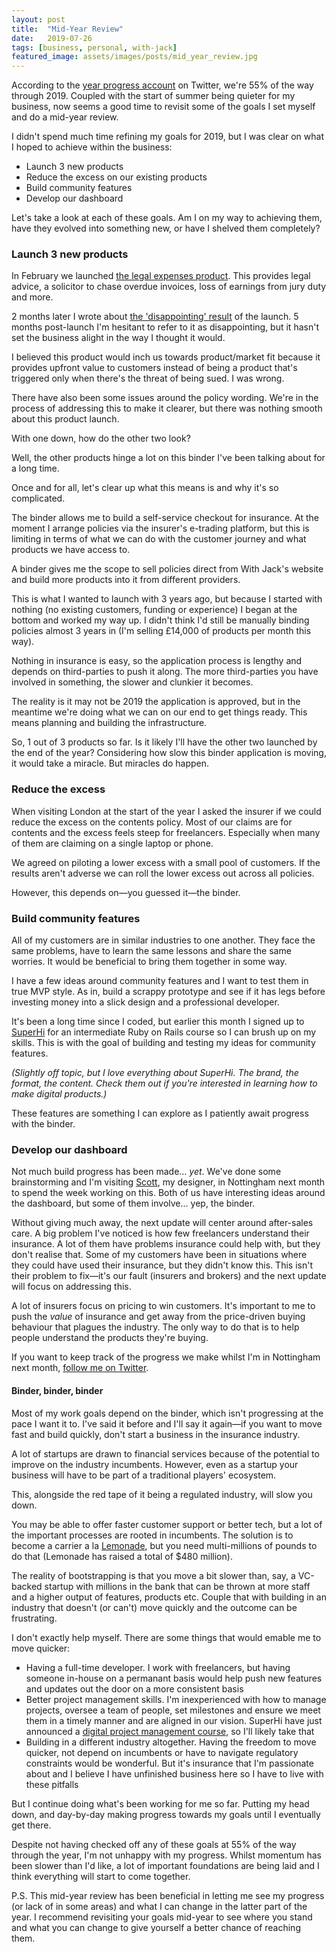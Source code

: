 ```yaml
---
layout: post
title:  "Mid-Year Review"
date:   2019-07-26
tags: [business, personal, with-jack]
featured_image: assets/images/posts/mid_year_review.jpg
---
```


According to the <a href="https://twitter.com/yearprogress">year progress account</a> on Twitter, we're 55% of the way through 2019. Coupled with the start of summer being quieter for my business, now seems a good time to revisit some of the goals I set myself and do a mid-year review.

I didn't spend much time refining my goals for 2019, but I was clear on what I hoped to achieve within the business:

* Launch 3 new products
* Reduce the excess on our existing products
* Build community features
* Develop our dashboard

Let's take a look at each of these goals. Am I on my way to achieving them, have they evolved into something new, or have I shelved them completely? 

<h3>Launch 3 new products</h3>

In February we launched <a href="https://withjack.co.uk/news/2019/02/26/new-product-helping-you-get-paid-on-time">the legal expenses product</a>. This provides legal advice, a solicitor to chase overdue invoices, loss of earnings from jury duty and more.

2 months later I wrote about <a href="https://iamashley.co.uk/reflecting-on-a-disappointing-product-launch">the 'disappointing' result</a> of the launch. 5 months post-launch I'm hesitant to refer to it as disappointing, but it hasn't set the business alight in the way I thought it would.

I believed this product would inch us towards product/market fit because it provides upfront value to customers instead of being a product that's triggered only when there's the threat of being sued. I was wrong.

There have also been some issues around the policy wording. We're in the process of addressing this to make it clearer, but there was nothing smooth about this product launch.

With one down, how do the other two look?

Well, the other products hinge a lot on this binder I've been talking about for a long time.

Once and for all, let's clear up what this means is and why it's so complicated.

The binder allows me to build a self-service checkout for insurance. At the moment I arrange policies via the insurer's e-trading platform, but this is limiting in terms of what we can do with the customer journey and what products we have access to.

A binder gives me the scope to sell policies direct from With Jack's website and build more products into it from different providers.

This is what I wanted to launch with 3 years ago, but because I started with nothing (no existing customers, funding or experience) I began at the bottom and worked my way up. I didn't think I'd still be manually binding policies almost 3 years in (I'm selling £14,000 of products per month this way).

Nothing in insurance is easy, so the application process is lengthy and depends on third-parties to push it along. The more third-parties you have involved in something, the slower and clunkier it becomes.

The reality is it may not be 2019 the application is approved, but in the meantime we're doing what we can on our end to get things ready. This means planning and building the infrastructure.

So, 1 out of 3 products so far. Is it likely I'll have the other two launched by the end of the year? Considering how slow this binder application is moving, it would take a miracle. But miracles do happen.

<h3>Reduce the excess</h3>

When visiting London at the start of the year I asked the insurer if we could reduce the excess on the contents policy. Most of our claims are for contents and the excess feels steep for freelancers. Especially when many of them are claiming on a single laptop or phone.

We agreed on piloting a lower excess with a small pool of customers. If the results aren't adverse we can roll the lower excess out across all policies.

However, this depends on—you guessed it—the binder.

<h3>Build community features</h3>

All of my customers are in similar industries to one another. They face the same problems, have to learn the same lessons and share the same worries. It would be beneficial to bring them together in some way.

I have a few ideas around community features and I want to test them in true MVP style. As in, build a scrappy prototype and see if it has legs before investing money into a slick design and a professional developer. 

It's been a long time since I coded, but earlier this month I signed up to <a href="https://www.superhi.com/">SuperHi</a> for an intermediate Ruby on Rails course so I can brush up on my skills. This is with the goal of building and testing my ideas for community features.

_(Slightly off topic, but I love everything about SuperHi. The brand, the format, the content. Check them out if you're interested in learning how to make digital products.)_

These features are something I can explore as I patiently await progress with the binder.

<h3>Develop our dashboard</h3>

Not much build progress has been made… _yet_. We've done some brainstorming and I'm visiting <a href="https://www.scott.is/">Scott</a>, my designer, in Nottingham next month to spend the week working on this. Both of us have interesting ideas around the dashboard, but some of them involve… yep, the binder.

Without giving much away, the next update will center around after-sales care. A big problem I've noticed is how few freelancers understand their insurance. A lot of them have problems insurance could help with, but they don't realise that. Some of my customers have been in situations where they could have used their insurance, but they didn't know this. This isn't their problem to fix—it's our fault (insurers and brokers) and the next update will focus on addressing this.

A lot of insurers focus on pricing to win customers. It's important to me to push the _value_ of insurance and get away from the price-driven buying behaviour that plagues the industry. The only way to do that is to help people understand the products they're buying.

If you want to keep track of the progress we make whilst I'm in Nottingham next month, <a href="https://twitter.com/iamashley">follow me on Twitter</a>.

<h4>Binder, binder, binder</h4>

Most of my work goals depend on the binder, which isn't progressing at the pace I want it to. I've said it before and I'll say it again—if you want to move fast and build quickly, don't start a business in the insurance industry.

A lot of startups are drawn to financial services because of the potential to improve on the industry incumbents. However, even as a startup your business will have to be part of a traditional players' ecosystem.

This, alongside the red tape of it being a regulated industry, will slow you down.

You may be able to offer faster customer support or better tech, but a lot of the important processes are rooted in incumbents. The solution is to become a carrier a la <a href="https://stories.lemonade.com/lemonade-sets-new-world-record-706ef8674110">Lemonade</a>, but you need multi-millions of pounds to do that (Lemonade has raised a total of $480 million).

The reality of bootstrapping is that you move a bit slower than, say, a VC-backed startup with millions in the bank that can be thrown at more staff and a higher output of features, products etc. Couple that with building in an industry that doesn't (or can't) move quickly and the outcome can be frustrating.

I don't exactly help myself. There are some things that would emable me to move quicker:

* Having a full-time developer. I work with freelancers, but having someone in-house on a permanant basis would help push new features and updates out the door on a more consistent basis
* Better project management skills. I'm inexperienced with how to manage projects, oversee a team of people, set milestones and ensure we meet them in a timely manner and are aligned in our vision. SuperHi have just announced a <a href="https://www.superhi.com/digital-project-management">digital project management course</a>, so I'll likely take that
* Building in a different industry altogether. Having the freedom to move quicker, not depend on incumbents or have to navigate regulatory constraints would be wonderful. But it's insurance that I'm passionate about and I believe I have unfinished business here so I have to live with these pitfalls

But I continue doing what's been working for me so far. Putting my head down, and day-by-day making progress towards my goals until I eventually get there.

Despite not having checked off any of these goals at 55% of the way through the year, I'm not unhappy with my progress. Whilst momentum has been slower than I'd like, a lot of important foundations are being laid and I think everything will start to come together. 

P.S. This mid-year review has been beneficial in letting me see my progress (or lack of in some areas) and what I can change in the latter part of the year. I recommend revisiting your goals mid-year to see where you stand and what you can change to give yourself a better chance of reaching them.